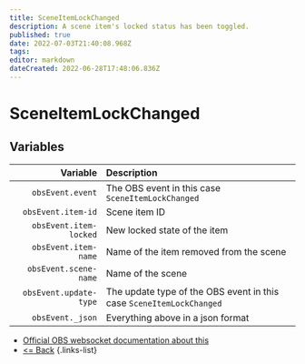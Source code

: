 ```yaml
---
title: SceneItemLockChanged
description: A scene item's locked status has been toggled.
published: true
date: 2022-07-03T21:40:08.968Z
tags: 
editor: markdown
dateCreated: 2022-06-28T17:48:06.836Z
---
```


# SceneItemLockChanged

## Variables

| Variable | Description |
|---------:|:------------|
| `obsEvent.event` | The OBS event in this case `SceneItemLockChanged`
| `obsEvent.item-id` | Scene item ID
| `obsEvent.item-locked` | New locked state of the item
| `obsEvent.item-name` | Name of the item removed from the scene
| `obsEvent.scene-name` | Name of the scene
| `obsEvent.update-type` | The update type of the OBS event in this case `SceneItemLockChanged`
| `obsEvent._json` | Everything above in a json format

* [Official OBS websocket documentation about this](https://github.com/obsproject/obs-websocket/blob/4.x-current/docs/generated/protocol.md#sceneitemlockchanged)
* [<= Back](/en/Broadcasters/OBS/)
{.links-list}